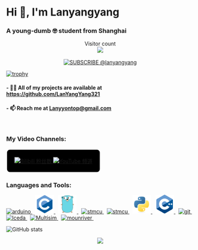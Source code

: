 # Hi 👋, I'm Lanyangyang

### A young-dumb 🤓 student from Shanghai
<p align="center"> 
  Visitor count<br>
  <img src="https://profile-counter.glitch.me/Lanyangyang321/count.svg" />
</p>
<p align="center">
  <a href="https://space.bilibili.com/1084866085">
    <img src="https://img.shields.io/badge/%20-lightgray?style=for-the-badge&label=SUBSCRIBE%20%40lanyangyang" alt="SUBSCRIBE @lanyangyang" />
  </a>
</p>

[![trophy](https://github-profile-trophy.vercel.app/?username=LanYangYang321&theme=algolia)](https://github.com/ryo-ma/github-profile-trophy)


#### - 👨‍💻 All of my projects are available at https://github.com/LanYangYang321
#### - 📫 Reach me at **Lanyyontop@gmail.com**  


</br>
<h3 align="left">My Video Channels:</h3>

<div align="left" style="background-color: black; padding: 20px; border: 2px solid white; border-radius: 10px; display: inline-block;">

  <a align="left" href="https://space.bilibili.com/1084866085" target="_blank">
    <img src="https://img.shields.io/badge/dynamic/json?style=for-the-badge&color=blue&label=BiliBili&labelColor=white&query=$.data.follower&url=https://api.bilibili.com/x/relation/stat?vmid=1084866085&logo=bilibili" alt="Bilibili 粉丝数">
  </a>

  <a align="left" href="https://www.youtube.com/@lyyontop" target="_blank">
    <img src="https://img.shields.io/badge/YouTube-white?style=for-the-badge&logo=youtube&logoColor=FF0000" alt="YouTube 频道">
  </a>

</div>




<p align="left">
  
</p>

<h3 align="left">Languages and Tools:</h3>
<p align="left"> 
  <a href="https://www.arduino.cc/" target="_blank" rel="noreferrer"> <img src="https://cdn.worldvectorlogo.com/logos/arduino-1.svg" alt="arduino" width="50" height="50"/> </a> &nbsp;
  <a href="https://www.cprogramming.com/" target="_blank" rel="noreferrer"> <img src="https://raw.githubusercontent.com/devicons/devicon/master/icons/c/c-original.svg" alt="c" width="50" height="50"/> </a> &nbsp;
  <a href="https://golang.org" target="_blank" rel="noreferrer"> <img src="https://raw.githubusercontent.com/devicons/devicon/master/icons/go/go-original.svg" alt="go" width="50" height="50"/> </a> &nbsp;
  <a href="https://www.st.com.cn/" target="_blank" rel="noreferrer"> <img src="https://static.stmcu.com.cn/2024-st-logo-blue.svg" alt="stmcu" width="80" height="40"/> </a> &nbsp;
  <a href="https://www.wch.cn/" target="_blank" rel="noreferrer"> <img src="https://www.wch.cn/assets/site/img/logo.png" alt="stmcu" width="160" height="40"/> </a> &nbsp;
  <a href="https://www.python.org" target="_blank" rel="noreferrer"> <img src="https://raw.githubusercontent.com/devicons/devicon/master/icons/python/python-original.svg" alt="python" width="50" height="50"/> </a> &nbsp;
  <a href="https://www.w3schools.com/cpp/" target="_blank" rel="noreferrer"> <img src="https://raw.githubusercontent.com/devicons/devicon/master/icons/cplusplus/cplusplus-original.svg" alt="cplusplus" width="50" height="50"/> </a> &nbsp;
  <a href="https://git-scm.com/" target="_blank" rel="noreferrer"> <img src="https://www.vectorlogo.zone/logos/git-scm/git-scm-icon.svg" alt="git" width="50" height="50"/> </a> &nbsp;
  <a href="https://lceda.cn/" target="_blank" rel="noreferrer"> <img src="https://lceda.cn/fonts/blue-logo-cn.svg" alt="lceda" width="250" height="40"/> </a> &nbsp;
  <a href="https://www.ni.com/" target="_blank" rel="noreferrer"> <img src="https://www.ni.com/is/image/ni/Multisim_BG?$ni-icon-pm$" alt="Multisim" width="50" height="50"/> </a> &nbsp;
  <a href="http://www.mounriver.com/" target="_blank" rel="noreferrer"> <img src="http://www.mounriver.com/static/img/1b749f75d9c57f654a11b29cdac777f6.png" alt="mounriver" width="220" height="40"/> </a> &nbsp;
</p>

![GitHub stats](https://github-readme-stats.vercel.app/api?username=lanyangyang321&show_icons=true&theme=transparent)

<p align="center">
  <img src="https://capsule-render.vercel.app/api?type=waving&height=80&color=gradient&reversal=true&section=footer"/>
</p>
